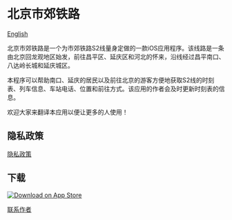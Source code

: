 # 北京市郊铁路

[English](/README.md)

北京市郊铁路是一个为市郊铁路S2线量身定做的一款iOS应用程序。该线路是一条由北京回龙观地区始发，前往昌平区、延庆区和河北的怀来，沿线经过昌平南口、八达岭长城和延庆城区。

本程序可以帮助南口、延庆的居民以及前往北京的游客方便地获取S2线的时刻表、列车信息、车站电话、位置和前往方式。该应用的作者会及时更新时刻表的信息。

欢迎大家来翻译本应用以便让更多的人使用！

## 隐私政策

[隐私政策](/docs/privacy_zh_cn.md)

## 下载

[![Download on App Store](https://developer.apple.com/app-store/marketing/guidelines/images/badge-download-on-the-app-store.svg)](https://itunes.apple.com/cn/app/北京市郊铁路/id1438805050?l=zh&ls=1&mt=8)

[联系作者](mailto:weirandu@gmail.com)
